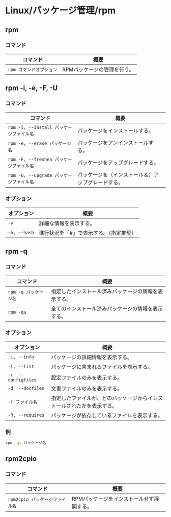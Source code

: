 # Linux/パッケージ管理/rpm

## rpm

### コマンド

|コマンド|概要|
|---|---|
|`rpm コマンドオプション`|RPMパッケージの管理を行う。|

## rpm -i, -e, -F, -U

### コマンド

| コマンド                   | 概要                                               |
| ------------------------------------ | -------------------------------------------------- |
| `rpm -i, --install パッケージファイル名` | パッケージをインストールする。                     |
| `rpm -e, --erase パッケージ名`           | パッケージをアンインストールする。                 |
| `rpm -F, --freshen パッケージファイル名` | パッケージをアップグレードする。                   |
| `rpm -U, --upgrade パッケージファイル名` | パッケージを（インストール＆）アップグレードする。 |

### オプション

| オプション   | 概要                                    |
| ------------ | --------------------------------------- |
| `-v`         | 詳細な情報を表示する。                  |
| `-h, --hash` | 進行状況を「#」で表示する。（指定推奨） |

## rpm -q

### コマンド

| コマンド | 概要                                                 |
| ------------------ | ---------------------------------------------------- |
| `rpm -q パッケージ名`  | 指定したインストール済みパッケージの情報を表示する。 |
| `rpm -qa`              | 全てのインストール済みパッケージの情報を表示する。   |

### オプション

| オプション          | 概要                                                         |
| ------------------- | ------------------------------------------------------------ |
| `-i, --info`        | パッケージの詳細情報を表示する。                             |
| `-l, --list`        | パッケージに含まれるファイルを表示する。                     |
| `-c  --configfiles` | 設定ファイルのみを表示する。                                 |
| `-d  --docfiles`    | 文書ファイルのみを表示する。                                 |
| `-f ファイル名`     | 指定したファイルが、どのパッケージからインストールされたかを表示する。 |
| `-R, --requires`    | パッケージが依存しているファイルを表示する。                 |

### 例

```bash
rpm -qi パッケージ名
```

## rpm2cpio

### コマンド

|コマンド|概要|
|---|---|
|`rpm2cpio パッケージファイル名`|RPMパッケージをインストールせず展開する。|
